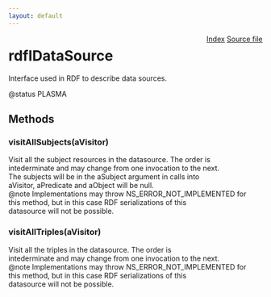 ```yaml
---
layout: default
---
```

<div class='links' style='float:right'><a href="../index.html">Index</a>
<a href="http://dxr.mozilla.org/mozilla-central/source/rdf/base/rdfIDataSource.idl">Source file</a>
</div>

# rdfIDataSource #
  
Interface used in RDF to describe data sources.  
  
@status PLASMA  
  

## Methods ##

### visitAllSubjects(aVisitor) ###
  
Visit all the subject resources in the datasource. The order is  
intederminate and may change from one invocation to the next.  
The subjects will be in the aSubject argument in calls into  
aVisitor, aPredicate and aObject will be null.  
@note Implementations may throw NS_ERROR_NOT_IMPLEMENTED for  
this method, but in this case RDF serializations of this  
datasource will not be possible.  
  

### visitAllTriples(aVisitor) ###
  
Visit all the triples in the datasource. The order is  
intederminate and may change from one invocation to the next.  
@note Implementations may throw NS_ERROR_NOT_IMPLEMENTED for  
this method, but in this case RDF serializations of this  
datasource will not be possible.  
  

